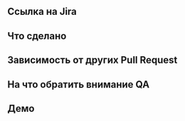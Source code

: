 ## Ссылка на Jira

## Что сделано

## Зависимость от других Pull Request

## На что обратить внимание QA

## Демо
